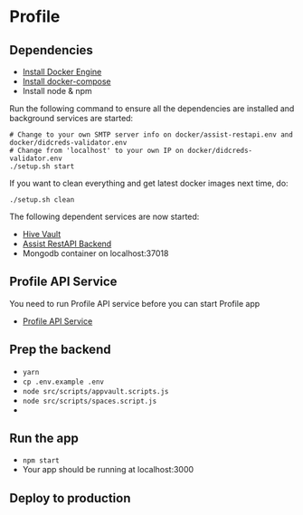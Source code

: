 # Profile

## Dependencies

- [Install Docker Engine](https://docs.docker.com/engine/install/ubuntu/#installation-methods)
- [Install docker-compose](https://docs.docker.com/compose/install/)
- Install node & npm

Run the following command to ensure all the dependencies are installed and background services are started:

```
# Change to your own SMTP server info on docker/assist-restapi.env and docker/didcreds-validator.env
# Change from 'localhost' to your own IP on docker/didcreds-validator.env
./setup.sh start
```

If you want to clean everything and get latest docker images next time, do:

```
./setup.sh clean
```

The following dependent services are now started:

- [Hive Vault](https://github.com/elastos/Elastos.NET.Hive.Node)
- [Assist RestAPI Backend](https://github.com/tuum-tech/assist-restapi-backend)
- Mongodb container on localhost:37018

## Profile API Service

You need to run Profile API service before you can start Profile app

- [Profile API Service](https://github.com/tuum-tech/profile-api-service)

## Prep the backend
- `yarn`
- `cp .env.example .env`
- `node src/scripts/appvault.scripts.js`
- `node src/scripts/spaces.script.js`
- 
## Run the app
- `npm start`
- Your app should be running at localhost:3000

## Deploy to production
